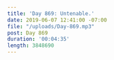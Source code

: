```yaml
---
title: 'Day 869: Untenable.'
date: 2019-06-07 12:41:00 -07:00
file: "/uploads/Day-869.mp3"
post: Day 869
duration: '00:04:35'
length: 3848690
---
```


